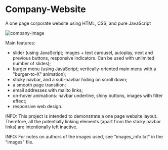 # Company-Website
A one page corporate website using HTML, CSS, and pure JavaScript

![company-image](https://user-images.githubusercontent.com/75646880/109954283-72c60d00-7ce1-11eb-9d66-35f70b0a861d.png)

Main features:
- slider (using JavaScript; images + text carousel, autoplay, next and previous buttons, responsive indicators. Can be used with unlimited number of slides);
- burger menu (using JavaScript; vertically-oriented main menu with a "burger-to-X" animation);
- sticky navbar, and a sub-navbar hiding on scroll down;
- a smooth page transition;
- email addresses with mailto links;
- on-hover animations: navbar underline, shiny buttons, images with filter effect;
- responsive web design.

INFO: This project is intended to demonstrate a one page website layout. Therefore, all the potentially linking elements (apart from the sticky navbar links) are intentionally left inactive.

INFO: For notes on authors of the images used, see "images_info.txt" in the "images" file.
